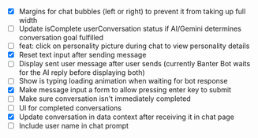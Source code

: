 - [x] Margins for chat bubbles (left or right) to prevent it from taking up full width
- [ ] Update isComplete userConversation status if AI/Gemini determines conversation goal fulfilled
- [ ] feat: click on personality picture during chat to view personality details
- [x] Reset text input after sending message
- [ ] Display sent user message after user sends (currently Banter Bot waits for the AI reply before displaying both)
- [ ] Show is typing loading animation when waiting for bot response
- [x] Make message input a form to allow pressing enter key to submit
- [ ] Make sure conversation isn't immediately completed
- [ ] UI for completed conversations
- [x] Update conversation in data context after receiving it in chat page
- [ ] Include user name in chat prompt
